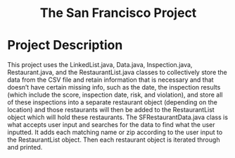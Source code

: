 <h1 align="center">The San Francisco Project</h1>

# Project Description 
This project uses the LinkedList.java, Data.java, Inspection.java, Restaurant.java, and the RestaurantList.java classes to collectively
store the data from the CSV file and retain information that is necessary and that doesn’t have certain missing info, 
such as the date, the inspection results (which include the score, inspection date, risk, and violation), 
and store all of these inspections into a separate restaurant object (depending on the location) and those 
restaurants will then be added to the RestaurantList object which will hold these restaurants. 
The SFRestaurantData.java class is what accepts user input and searches for the data to find what the user inputted. 
It adds each matching name or zip according to the user input to the RestaurantList object. Then each restaurant object is iterated through and printed.
